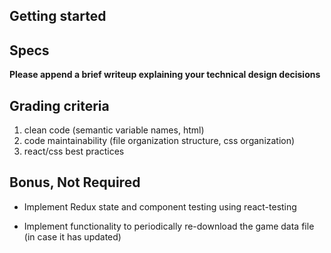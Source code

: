 ## Getting started

<!-- - React (create-react-app, Vite, Next) -->
<!-- - Redux is required. -->
<!-- - make the design/ux presentable but no need to spend too much time on it. -->

## Specs

<!-- 1. When a user navigates to the app for the first time, the app should download the games data (from games.json). While the game data is being fetched, an indication of progress should be displayed. -->

<!-- 2. Upon the completion of the games data download, a listing of games should be displayed on screen. The order of the listing should be determined by the `Order` field in the games data. Each item in the listing should display the following: -->

<!-- 3. When a user clicks on an item in the listing, the app should display a view which shows the details of the game. The game detail view should include all the data from the item in the listing and the following additions: -->

<!-- 4. Implement game search functionality -->

<!-- 5. Implement sorting -->

**Please append a brief writeup explaining your technical design decisions**

## Grading criteria

1. clean code (semantic variable names, html)
2. code maintainability (file organization structure, css organization)
3. react/css best practices

## Bonus, Not Required

- Implement Redux state and component testing using react-testing
<!-- - Implement the project in TypeScript - preferred -->
- Implement functionality to periodically re-download the game data file (in case it has updated)
<!-- - Implement sorting and filtering -->

<!-- for searching use with with preview view from the command palettes -->

<!-- To Do -->
<!-- implement sorting -->
<!-- implement game details on click -->
<!-- prevent picture from going blank on exit -->
<!-- implement debouncing -->
<!-- screen that shows no results -->

<!-- A-Z -->
<!-- Z-A -->
<!-- GameFiles -->

<!-- make sure the page numbers don't go to the top of the page -->
<!-- dropdown options need to match options from the filtering function  -->
<!-- tab icon -->

